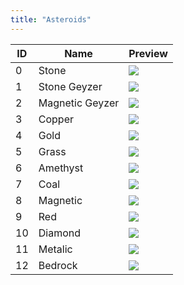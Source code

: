 ```yaml
---
title: "Asteroids"
---
```


| ID  | Name                | Preview                                    |
| --- | ------------------- | ------------------------------------------ |
| 0   | Stone               | ![](/img/asteroids/Stone-1.png)            |
| 1   | Stone Geyzer        | ![](/img/asteroids/Stone-1.png)            |
| 2   | Magnetic Geyzer     | ![](/img/asteroids/Magnetic.png)           |
| 3   | Copper              | ![](/img/asteroids/Copper.png)             |
| 4   | Gold                | ![](/img/asteroids/Gold.png)               |
| 5   | Grass               | ![](/img/asteroids/Grass.png)              |
| 6   | Amethyst            | ![](/img/asteroids/Amethyst.png)           |
| 7   | Coal                | ![](/img/asteroids/Coal.png)               |
| 8   | Magnetic            | ![](/img/asteroids/Magnetic.png)           |
| 9   | Red                 | ![](/img/asteroids/Red.png)                |
| 10  | Diamond             | ![](/img/asteroids/Diamond.png)            |
| 11  | Metalic             | ![](/img/asteroids/Metalic.png)            |
| 12  | Bedrock             | ![](/img/asteroids/Bedrock.png)            |
